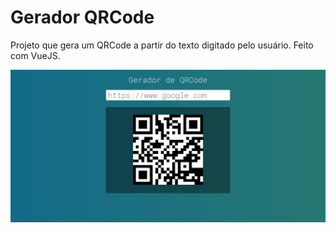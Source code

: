 # Gerador QRCode
Projeto que gera um QRCode a partir do texto digitado pelo usuário. Feito com VueJS.

<p align="center">
  <img align="center" src=".github/Gerador de QRCode.png" alt="Home Web" width="800" border="0">
</p>
